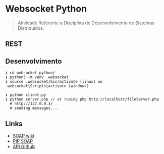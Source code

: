 # Websocket Python

> Atividade Referente a Disciplina de Desenvolvimento de Sistemas Distribuídos.

## REST



## Desenvolvimento

```console
❯ cd websocket-python/
❯ python3 -m venv .websocket
❯ source .websocket/bin/activate (linux) ou .websocket\Scripts\activate (windows)

❯ python client.py
❯ python server.php // or runing php http://localhost/fileServer.php
  # http://127.0.0.1/
  # sending messages...
```

## Links

- [SOAP wiki](https://pt.wikipedia.org/wiki/SOAP)
- [PIP SOAP](https://pypi.org/project/SOAPpy/#using-github)
- [API Github](https://api.github.com/)